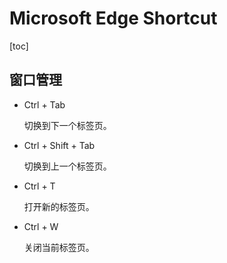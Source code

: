 # Microsoft Edge Shortcut

[toc]

## 窗口管理

- Ctrl + Tab

  切换到下一个标签页。

- Ctrl + Shift + Tab

  切换到上一个标签页。

- Ctrl + T

  打开新的标签页。

- Ctrl + W

  关闭当前标签页。
